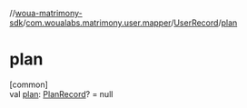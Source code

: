 //[woua-matrimony-sdk](../../../index.md)/[com.woualabs.matrimony.user.mapper](../index.md)/[UserRecord](index.md)/[plan](plan.md)

# plan

[common]\
val [plan](plan.md): [PlanRecord](../-plan-record/index.md)? = null
